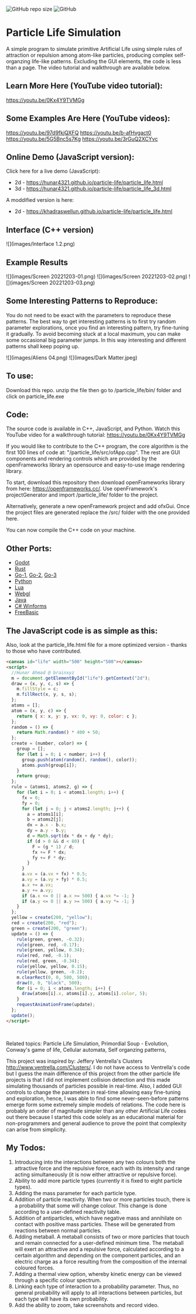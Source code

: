 ![GitHub repo size](https://img.shields.io/github/repo-size/hunar4321/life_code)
![GitHub](https://img.shields.io/github/license/hunar4321/life_code)

# Particle Life Simulation
A simple program to simulate primitive Artificial Life using simple rules of attraction or repulsion among atom-like particles, producing complex self-organzing life-like patterns. Excluding the GUI elements, the code is less than a page. The video tutorial and walkthrough are available below.

Learn More Here (YouTube video tutorial):
-----------------------------------------------
https://youtu.be/0Kx4Y9TVMGg

Some Examples Are Here (YouTube videos):
-----------------------------------------------
https://youtu.be/97d9fkjQXFQ
https://youtu.be/b-afHvgact0
https://youtu.be/5G5Bnc5s7Kg
https://youtu.be/3rGuQ2XCYvc

Online Demo (JavaScript version):
-------------
Click here for a live demo (JavaScript): 
  - 2d - https://hunar4321.github.io/particle-life/particle_life.html
  - 3d - https://hunar4321.github.io/particle-life/particle_life_3d.html
  
A moddified version is here:
  - 2d - https://khadraswellun.github.io/particle-life/particle_life.html
  
Interface (C++ version)
--------------------------------------------------------
![](images/Interface 1.2.png)

Example Results
--------------------------------------------------------
![](images/Screen 20221203-01.png)
![](images/Screen 20221203-02.png)
![](images/Screen 20221203-03.png)



Some Interesting Patterns to Reproduce:
-------------------------------------
You do not need to be exact with the parameters to reproduce these patterns. The best way to get interesting patterns is to first try random parameter explorations, once you find an interesting pattern, try fine-tuning it gradually. To avoid becoming stuck at a local maximum, you can make some occasional big parameter jumps. In this way interesting and different patterns shall keep poping up.

![](images/Aliens 04.png)
![](images/Dark Matter.jpeg)

To use:
-------------
Download this repo. unzip the file then go to /particle_life/bin/ folder and click on particle_life.exe

Code:
----------------
The source code is available in C++, JavaScript, and Python.
Watch this YouTube video for a walkthrough tutorial: https://youtu.be/0Kx4Y9TVMGg

If you would like to contribute to the C++ program, the core algorithm is the first 100 lines of code at:  "/particle_life/src/ofApp.cpp". The rest are GUI components and rendering controls which are provided by the openFrameworks library an opensource and easy-to-use image rendering library.

To start, download this repository then download openFrameworks library from here: https://openframeworks.cc/. Use openFramework's projectGenerator and import /particle_life/ folder to the project.

Alternatively, generate a new openFramework project and add ofxGui. Once the project files are generated replace the /src/ folder with the one provided here.

You can now compile the C++ code on your machine.

Other Ports:
-------------
- [Godot](https://github.com/NiclasEriksen/game-of-leif)
- [Rust](https://github.com/ChevyRay/smarticles)
- [Go-1](https://github.com/sikora507/go-artificial-life), [Go-2](https://github.com/fglo/particles-rules-of-attraction), [Go-3](https://github.com/youssefboulmalf/Particle-Life-Go)
- [Python](https://github.com/gianfa/pyrticleslife)
- [Lua](https://github.com/ravener/love-life)
- [Webgl](https://github.com/CapsAdmin/webgl-particles)
- [Java](https://github.com/helloimalemur/ParticleSimulation)
- [C# Winforms](https://github.com/BlinkSun/ParticleLifeSimulation)
- [FreeBasic](https://www.freebasic.net/forum/viewtopic.php?p=294331#p294331)

The JavaScript code is as simple as this: 
-------------------------------------
Also, look at the particle_life.html file for a more optimized version - thanks to those who have contributed. 

```html
<canvas id="life" width="500" height="500"></canvas>
<script>
  //Hunar Ahmad @ brainxyz
  m = document.getElementById("life").getContext("2d");
  draw = (x, y, c, s) => {
    m.fillStyle = c;
    m.fillRect(x, y, s, s);
  };
  atoms = [];
  atom = (x, y, c) => {
    return { x: x, y: y, vx: 0, vy: 0, color: c };
  };
  random = () => {
    return Math.random() * 400 + 50;
  };
  create = (number, color) => {
    group = [];
    for (let i = 0; i < number; i++) {
      group.push(atom(random(), random(), color));
      atoms.push(group[i]);
    }
    return group;
  };
  rule = (atoms1, atoms2, g) => {
    for (let i = 0; i < atoms1.length; i++) {
      fx = 0;
      fy = 0;
      for (let j = 0; j < atoms2.length; j++) {
        a = atoms1[i];
        b = atoms2[j];
        dx = a.x - b.x;
        dy = a.y - b.y;
        d = Math.sqrt(dx * dx + dy * dy);
        if (d > 0 && d < 80) {
          F = (g * 1) / d;
          fx += F * dx;
          fy += F * dy;
        }
      }
      a.vx = (a.vx + fx) * 0.5;
      a.vy = (a.vy + fy) * 0.5;
      a.x += a.vx;
      a.y += a.vy;
      if (a.x <= 0 || a.x >= 500) { a.vx *= -1; }
      if (a.y <= 0 || a.y >= 500) { a.vy *= -1; }
    }
  };
  yellow = create(200, "yellow");
  red = create(200, "red");
  green = create(200, "green");
  update = () => {
    rule(green, green, -0.32);
    rule(green, red, -0.17);
    rule(green, yellow, 0.34);
    rule(red, red, -0.1);
    rule(red, green, -0.34);
    rule(yellow, yellow, 0.15);
    rule(yellow, green, -0.2);
    m.clearRect(0, 0, 500, 500);
    draw(0, 0, "black", 500);
    for (i = 0; i < atoms.length; i++) {
      draw(atoms[i].x, atoms[i].y, atoms[i].color, 5);
    }
    requestAnimationFrame(update);
  };
  update();
</script>
```

</br>


Related topics:
Particle Life Simulation,
Primordial Soup - Evolution,
Conway's game of life,
Cellular automata,
Self organzing patterns,

This project was inspired by: Jeffery Ventrella's Clusters http://www.ventrella.com/Clusters/. I do not have access to Ventrella's code but I guess the main difference of this project from the other particle life projects is that I did not implement collision detection and this made simulating thousands of particles possible in real-time. Also, I added GUI controls to change the parameters in real-time allowing easy fine-tuning and exploration, hence, I was able to find some never-seen-before patterns emerge form some extremely simple models of relations. 
The code here is probably an order of magnitude simpler than any other Artificial Life codes out there because I started this code solely as an educational material for non-programmers and general audience to prove the point that complexity can arise from simplicity.


My Todos:
--------------------
1. Introducing into the interactions between any two colours both the attractive force and the repulsive force, each with its intensity and range acting simultaneously (it is now either attractive or repulsive force).
2. Ability to add more particle types (currently it is fixed to eight particle types).
3. Adding the mass parameter for each particle type.
4. Addition of particle reactivity. When two or more particles touch, there is a probability that some will change colour. This change is done according to a user-defined reactivity table.
5. Addition of antiparticles, which have negative mass and annihilate on contact with positive mass particles. These will be generated from reactions between normal particles.
6. Adding metaball. A metaball consists of two or more particles that touch and remain connected for a user-defined minimum time. The metaball will exert an attractive and a repulsive force, calculated according to a certain algorithm and depending on the component particles, and an electric charge as a force resulting from the composition of the internal coloured forces. 
7. Adding a thermal view option, whereby kinetic energy can be viewed through a specific colour spectrum.
8. Linking each type of interaction to a probability parameter. Thus, no general probability will apply to all interactions between particles, but each type will have its own probability.
9. Add the ability to zoom, take screenshots and record video.

